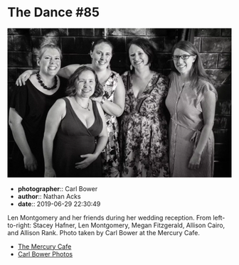 # The Dance #85

![Len Montgomery and her friends](assets/2019-06-29-set-4-the-dance-85.webp)

* **photographer**:: Carl Bower  
* **author**:: Nathan Acks  
* **date**:: 2019-06-29 22:30:49

Len Montgomery and her friends during her wedding reception. From left-to-right: Stacey Hafner, Len Montgomery, Megan Fitzgerald, Allison Cairo, and Allison Rank. Photo taken by Carl Bower at the Mercury Cafe.

* [The Mercury Cafe](http://mercurycafe.com)
* [Carl Bower Photos](https://carlbowerphotos.com)
